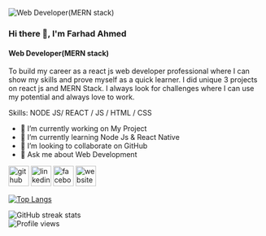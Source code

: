 ![Web Developer(MERN stack)](https://i.ibb.co/2667JyP/Logo-2.png)
### Hi there 👋, I'm Farhad Ahmed
#### Web Developer(MERN stack)


To build my career as a react js web developer professional where I can show my skills and prove myself as a quick learner. I did unique 3 projects on react js and MERN Stack. I always look for challenges where I can use my potential and always love to work.

Skills: NODE JS/ REACT / JS / HTML / CSS

- 🔭 I’m currently working on My Project 
- 🌱 I’m currently learning Node Js & React Native 
- 👯 I’m looking to collaborate on GitHub  
- 💬 Ask me about Web Development 


[<img src='https://cdn.jsdelivr.net/npm/simple-icons@3.0.1/icons/github.svg' alt='github' height='40'>](https://github.com/farhadahmed1)  [<img src='https://cdn.jsdelivr.net/npm/simple-icons@3.0.1/icons/linkedin.svg' alt='linkedin' height='40'>](https://www.linkedin.com/in/https://www.linkedin.com/in/farhadahmed20//)  [<img src='https://cdn.jsdelivr.net/npm/simple-icons@3.0.1/icons/facebook.svg' alt='facebook' height='40'>](https://www.facebook.com/https://www.facebook.com/farhad.ahmed0/)  [<img src='https://cdn.jsdelivr.net/npm/simple-icons@3.0.1/icons/icloud.svg' alt='website' height='40'>](https://farhadahmed.netlify.app/)  

[![Top Langs](https://github-readme-stats.vercel.app/api/top-langs/?username=farhadahmed1)](https://github.com/anuraghazra/github-readme-stats)

![GitHub streak stats](https://github-readme-streak-stats.herokuapp.com/?user=farhadahmed1)  
![Profile views](https://gpvc.arturio.dev/farhadahmed1)  



